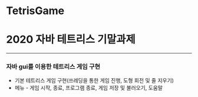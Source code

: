 # TetrisGame
<h1> 2020 자바 테트리스 기말과제 </h1>

---

<h3> 자바 gui를 이용한 테트리스 게임 구현 </h3>

 - 기본 테트리스 게임 구현(쓰레딩을 통한 게임 진행, 도형 회전 및 줄 지우기)
 - 메뉴 - 게임 시작, 종료, 프로그램 종료, 게임 저장 및 불러오기, 도움말
